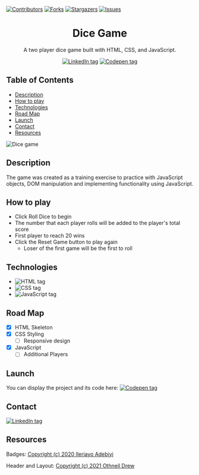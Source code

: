 [![Contributors][contributors-shield]][contributors-url]
[![Forks][forks-shield]][forks-url]
[![Stargazers][stars-shield]][stars-url]
[![Issues][issues-shield]][issues-url]


<div align='center'>
    <h1>Dice Game </h1>
    <p>A two player dice game built with HTML, CSS, and JavaScript.</p>
        <a href='https://www.linkedin.com/in/plang-psm/' target='_blank'><img src="https://img.shields.io/badge/linkedin-%230077B5.svg?style=for-the-badge&logo=linkedin&logoColor=white" alt="LinkedIn tag" /></a>
    <a href='https://codepen.io/plang-psm/pen/MWVLgXO' target='_blank'><img src="https://img.shields.io/badge/Codepen-000000?style=for-the-badge&logo=codepen&logoColor=white" alt="Codepen tag" /></a>
</div>


## Table of Contents
* [Description](#description)
* [How to play](#how-to-play)
* [Technologies](#technologies)
* [Road Map](#road-map)
* [Launch](#launch)
* [Contact](#contact)
* [Resources](#resources)


![Dice game](https://user-images.githubusercontent.com/101952500/185536440-3db05e15-5204-4ae4-95b3-dce9f4460431.jpg)

## Description
The game was created as a training exercise to practice with JavaScript objects, DOM manipulation and implementing functionality using JavaScript. 

## How to play
* Click Roll Dice to begin
* The number that each player rolls will be added to the player's total score
* First player to reach 20 wins
* Click the Reset Game button to play again
  * Loser of the first game will be the first to roll

## Technologies
* <img src="https://img.shields.io/badge/html5-%23E34F26.svg?style=for-the-badge&logo=html5&logoColor=white" alt="HTML tag"  />
* <img src="https://img.shields.io/badge/css3-%231572B6.svg?style=for-the-badge&logo=css3&logoColor=white" alt="CSS tag"  />
* <img src="https://img.shields.io/badge/javascript-%23323330.svg?style=for-the-badge&logo=javascript&logoColor=%23F7DF1E" alt="JavaScript tag" />

## Road Map
- [X] HTML Skeleton
- [X] CSS Styling
    - [ ] Responsive design
- [X] JavaScript
    - [ ] Additional Players

## Launch
You can display the project and its code here:
<a href='https://codepen.io/plang-psm/pen/MWVLgXO' target='_blank'><img src="https://img.shields.io/badge/Codepen-000000?style=for-the-badge&logo=codepen&logoColor=white" alt="Codepen tag" /></a>

## Contact
<a href='https://www.linkedin.com/in/plang-psm/' target='_blank'><img src="https://img.shields.io/badge/linkedin-%230077B5.svg?style=for-the-badge&logo=linkedin&logoColor=white" alt="LinkedIn tag" /></a>

## Resources
Badges: <a href='https://github.com/Ileriayo/markdown-badges' target='_blank'>Copyright (c) 2020 Ileriayo Adebiyi</a>

Header and Layout: <a href='https://github.com/othneildrew/Best-README-Template' target='_blank'>Copyright (c) 2021 Othneil Drew</a>



[contributors-shield]: https://img.shields.io/github/contributors/plang-psm/dice-game.svg?style=for-the-badge
[contributors-url]: https://github.com/plang-psm/dice-game/graphs/contributors
[forks-shield]: https://img.shields.io/github/forks/plang-psm/dice-game.svg?style=for-the-badge
[forks-url]: https://github.com/plang-psm/dice-game/network/members
[stars-shield]: https://img.shields.io/github/stars/plang-psm/dice-game.svg?style=for-the-badge
[stars-url]: https://github.com/plang-psm/dice-game/stargazers
[issues-shield]: https://img.shields.io/github/issues/plang-psm/dice-game.svg?style=for-the-badge
[issues-url]: https://github.com/plang-psm/dice-game/issues


